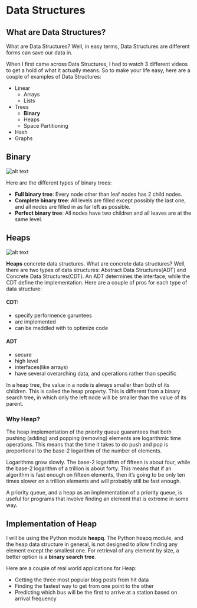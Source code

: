 # Data Structures
## What are Data Structures?

What are Data Structures? Well, in easy terms, Data Structures are different forms can save our data in.

When I first came across Data Structures, I had to watch 3 different videos to get a hold of what it actually means.
So to make your life easy, here are a couple of examples of Data Structures:
 - Linear
    - Arrays
    - Lists
 - Trees
    - **Binary**
    - Heaps
    - Space Partitioning
 - Hash
 - Graphs
 
 
 ## Binary
 
 ![alt text](https://study.com/cimages/multimages/16/0e0646ba-30e5-40d9-b45c-a138f038f05b_full_complete_perfect.png)


Here are the different types of binary trees: 
- **Full binary tree**: Every node other than leaf nodes has 2 child nodes.
- **Complete binary tree**: All levels are filled except possibly the last one, and all nodes are filled in as far left as possible.
- **Perfect binary tree**: All nodes have two children and all leaves are at the same level.
 
 ## Heaps
 ![alt text](https://media.geeksforgeeks.org/wp-content/cdn-uploads/MinHeapAndMaxHeap.png)
 
 **Heaps** concrete data structures. What are concrete data structures? Well, there are two types of data structures: Abstract Data Structures(ADT) and Concrete Data Structures(CDT). An ADT determines the interface, while the CDT define the implementation.
 Here are  a couple of pros for each type of data structure:
 
 #### CDT:
  - specify performence garuntees
  - are implemented
  - can be meddled with to optimize code
  
 #### ADT
 - secure
 - high level
 - interfaces(like arrays)
 - have several overarching data, and operations rather than specific
 
 In a heap tree, the value in a node is always smaller than both of its children. This is called the heap property. This is different from a binary search tree, in which only the left node will be smaller than the value of its parent.
 
 ### Why Heap?
 The heap implementation of the priority queue guarantees that both pushing (adding) and popping (removing) elements are logarithmic time operations. This means that the time it takes to do push and pop is proportional to the base-2 logarithm of the number of elements.

Logarithms grow slowly. The base-2 logarithm of fifteen is about four, while the base-2 logarithm of a trillion is about forty. This means that if an algorithm is fast enough on fifteen elements, then it’s going to be only ten times slower on a trillion elements and will probably still be fast enough.
 
 A priority queue, and a heap as an implementation of a priority queue, is useful for programs that involve finding an element that is extreme in some way.
 
 ## Implementation of Heap
 
 I will be using the Python module **heapq**. The Python heapq module, and the heap data structure in general, is not designed to allow finding any element except the smallest one. For retrieval of any element by size, a better option is a **binary search tree**.
 
 Here are a couple of real world applications for Heap:
 - Getting the three most popular blog posts from hit data
- Finding the fastest way to get from one point to the other
- Predicting which bus will be the first to arrive at a station based on arrival frequency
 